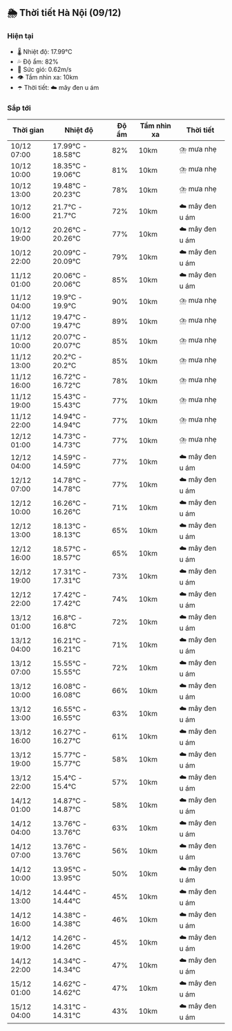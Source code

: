 ## 🌦️ Thời tiết Hà Nội (09/12)

### Hiện tại

- 🌡️ Nhiệt độ: 17.99℃
- 💦 Độ ẩm: 82%
- 💨 Sức gió: 0.62m/s
- 👁️ Tầm nhìn xa: 10km
- ☂️ Thời tiết: ☁️ mây đen u ám

### Sắp tới

| Thời gian | Nhiệt độ | Độ ẩm | Tầm nhìn xa | Thời tiết |
| --- | --- | --- | --- | --- |
| 10/12 07:00 | 17.99℃ - 18.58℃ | 82% | 10km | ⛈️ mưa nhẹ |
| 10/12 10:00 | 18.35℃ - 19.06℃ | 81% | 10km | ⛈️ mưa nhẹ |
| 10/12 13:00 | 19.48℃ - 20.23℃ | 78% | 10km | ⛈️ mưa nhẹ |
| 10/12 16:00 | 21.7℃ - 21.7℃ | 72% | 10km | ☁️ mây đen u ám |
| 10/12 19:00 | 20.26℃ - 20.26℃ | 77% | 10km | ☁️ mây đen u ám |
| 10/12 22:00 | 20.09℃ - 20.09℃ | 79% | 10km | ☁️ mây đen u ám |
| 11/12 01:00 | 20.06℃ - 20.06℃ | 85% | 10km | ☁️ mây đen u ám |
| 11/12 04:00 | 19.9℃ - 19.9℃ | 90% | 10km | ⛈️ mưa nhẹ |
| 11/12 07:00 | 19.47℃ - 19.47℃ | 89% | 10km | ⛈️ mưa nhẹ |
| 11/12 10:00 | 20.07℃ - 20.07℃ | 85% | 10km | ⛈️ mưa nhẹ |
| 11/12 13:00 | 20.2℃ - 20.2℃ | 85% | 10km | ⛈️ mưa nhẹ |
| 11/12 16:00 | 16.72℃ - 16.72℃ | 78% | 10km | ⛈️ mưa nhẹ |
| 11/12 19:00 | 15.43℃ - 15.43℃ | 77% | 10km | ⛈️ mưa nhẹ |
| 11/12 22:00 | 14.94℃ - 14.94℃ | 77% | 10km | ⛈️ mưa nhẹ |
| 12/12 01:00 | 14.73℃ - 14.73℃ | 77% | 10km | ⛈️ mưa nhẹ |
| 12/12 04:00 | 14.59℃ - 14.59℃ | 77% | 10km | ☁️ mây đen u ám |
| 12/12 07:00 | 14.78℃ - 14.78℃ | 77% | 10km | ☁️ mây đen u ám |
| 12/12 10:00 | 16.26℃ - 16.26℃ | 71% | 10km | ☁️ mây đen u ám |
| 12/12 13:00 | 18.13℃ - 18.13℃ | 65% | 10km | ☁️ mây đen u ám |
| 12/12 16:00 | 18.57℃ - 18.57℃ | 65% | 10km | ☁️ mây đen u ám |
| 12/12 19:00 | 17.31℃ - 17.31℃ | 73% | 10km | ☁️ mây đen u ám |
| 12/12 22:00 | 17.42℃ - 17.42℃ | 74% | 10km | ☁️ mây đen u ám |
| 13/12 01:00 | 16.8℃ - 16.8℃ | 72% | 10km | ☁️ mây đen u ám |
| 13/12 04:00 | 16.21℃ - 16.21℃ | 71% | 10km | ☁️ mây đen u ám |
| 13/12 07:00 | 15.55℃ - 15.55℃ | 72% | 10km | ☁️ mây đen u ám |
| 13/12 10:00 | 16.08℃ - 16.08℃ | 66% | 10km | ☁️ mây đen u ám |
| 13/12 13:00 | 16.55℃ - 16.55℃ | 63% | 10km | ☁️ mây đen u ám |
| 13/12 16:00 | 16.27℃ - 16.27℃ | 61% | 10km | ☁️ mây đen u ám |
| 13/12 19:00 | 15.77℃ - 15.77℃ | 58% | 10km | ☁️ mây đen u ám |
| 13/12 22:00 | 15.4℃ - 15.4℃ | 57% | 10km | ☁️ mây đen u ám |
| 14/12 01:00 | 14.87℃ - 14.87℃ | 58% | 10km | ☁️ mây đen u ám |
| 14/12 04:00 | 13.76℃ - 13.76℃ | 63% | 10km | ☁️ mây đen u ám |
| 14/12 07:00 | 13.76℃ - 13.76℃ | 56% | 10km | ☁️ mây đen u ám |
| 14/12 10:00 | 13.95℃ - 13.95℃ | 50% | 10km | ☁️ mây đen u ám |
| 14/12 13:00 | 14.44℃ - 14.44℃ | 45% | 10km | ☁️ mây đen u ám |
| 14/12 16:00 | 14.38℃ - 14.38℃ | 46% | 10km | ☁️ mây đen u ám |
| 14/12 19:00 | 14.26℃ - 14.26℃ | 45% | 10km | ☁️ mây đen u ám |
| 14/12 22:00 | 14.34℃ - 14.34℃ | 47% | 10km | ☁️ mây đen u ám |
| 15/12 01:00 | 14.62℃ - 14.62℃ | 47% | 10km | ☁️ mây đen u ám |
| 15/12 04:00 | 14.31℃ - 14.31℃ | 43% | 10km | ☁️ mây đen u ám |
